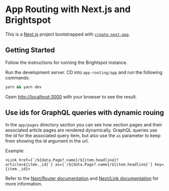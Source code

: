# App Routing with Next.js and Brightspot

This is a [Next.js](https://nextjs.org/) project bootstrapped with [`create-next-app`](https://github.com/vercel/next.js/tree/canary/packages/create-next-app).

## Getting Started

Follow the instructions for running the Brightspot instance. 

Run the development server. CD into `app-routing/app` and run the following commands:

```bash
yarn && yarn dev
```

Open [http://localhost:3000](http://localhost:3000) with your browser to see the result.

## Use ids for GraphQL queries with dynamic rouing

In the `app/pages` directory section you can see how section pages and their associated article pages are rendered dynamically. GraphQL queries use the id for the associated query item, but also use the `as` parameter to keep from showing the id argument in the url. 

Example:

```
<Link href={`/${data.Page?.name}/${item.headline}?article=${item._id}`} as={`/${data.Page?.name}/${item.headline}`} key={item._id}>
```

Refer to the [Next/Router documentation](https://nextjs.org/docs/api-reference/next/router) and [Next/Link documentation](https://nextjs.org/docs/api-reference/next/link) for more information.